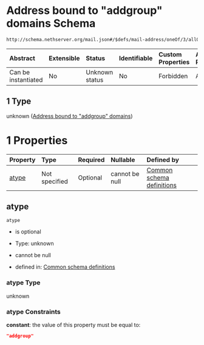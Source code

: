 # Address bound to "addgroup" domains Schema

```txt
http://schema.nethserver.org/mail.json#/$defs/mail-address/oneOf/3/allOf/1
```



| Abstract            | Extensible | Status         | Identifiable | Custom Properties | Additional Properties | Access Restrictions | Defined In                                      |
| :------------------ | :--------- | :------------- | :----------- | :---------------- | :-------------------- | :------------------ | :---------------------------------------------- |
| Can be instantiated | No         | Unknown status | No           | Forbidden         | Allowed               | none                | [mail.json\*](mail.json "open original schema") |

## 1 Type

unknown ([Address bound to "addgroup" domains](mail-defs-mail-address-oneof-3-allof-address-bound-to-addgroup-domains.md))

# 1 Properties

| Property        | Type          | Required | Nullable       | Defined by                                                                                                                                                                                                            |
| :-------------- | :------------ | :------- | :------------- | :-------------------------------------------------------------------------------------------------------------------------------------------------------------------------------------------------------------------- |
| [atype](#atype) | Not specified | Optional | cannot be null | [Common schema definitions](mail-defs-mail-address-oneof-3-allof-address-bound-to-addgroup-domains-properties-atype.md "http://schema.nethserver.org/mail.json#/$defs/mail-address/oneOf/3/allOf/1/properties/atype") |

## atype



`atype`

*   is optional

*   Type: unknown

*   cannot be null

*   defined in: [Common schema definitions](mail-defs-mail-address-oneof-3-allof-address-bound-to-addgroup-domains-properties-atype.md "http://schema.nethserver.org/mail.json#/$defs/mail-address/oneOf/3/allOf/1/properties/atype")

### atype Type

unknown

### atype Constraints

**constant**: the value of this property must be equal to:

```json
"addgroup"
```
